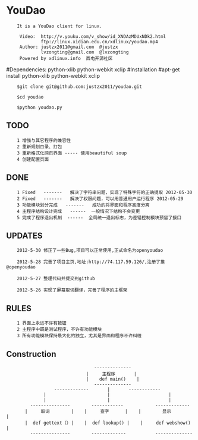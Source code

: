 # YouDao

        It is a YouDao client for linux.

         Video:  http://v.youku.com/v_show/id_XNDAzMDUxNDk2.html
                 ftp://linux.xidian.edu.cn/xdlinux/youdao.mp4
         Author: justzx2011@gmail.com  @justzx
                 lvzongting@gmail.com  @lvzongting
         Powered by xdlinux.info  西电开源社区 
        

#Dependencies:
        python-xlib python-webkit xclip
#Installation
        #apt-get install python-xlib python-webkit xclip
        
        $git clone git@github.com:justzx2011/youdao.git
         
        $cd youdao
        
        $python youdao.py
        
TODO
--------------
        1 增强与其它程序的兼容性
        2 重新规划目录、打包
        3 重新格式化网页界面 ----- 使用beautiful soup 
        4 创建配置页面 
DONE
-----  
        1 Fixed   -------   解决了字符串问题，实现了特殊字符的正确提取 2012-05-30 
        2 Fixed   -------   解决了权限问题，可以用普通用户运行程序 2012-05-29
        3 功能模块划分完成   -------   成功的将界面和程序高度分离
        4 主程序结构设计完成   ------  一般情况下结构不会变更
        5 完成了程序退出机制  ------  全局统一退出标志，为差错控制模块预留了接口
UPDATES
--------------
        2012-5-30 修正了一些Bug,项目可以正常使用,正式命名为openyoudao

        2012-5-28 完善了项目主页,地址:http://74.117.59.126/,注册了推@openyoudao

        2012-5-27 整理代码并提交到github

        2012-5-26 实现了屏幕取词翻译，完善了程序的主框架
RULES
----
        1 界面上永远不许有按钮
        2 主程序中既是测试程序，不许有功能模块
        3 所有功能模块保持最大化的独立，尤其是界面和程序不许纠缠
Construction
----
        
                                     --------------
                                  |     主程序       |
                                  |    def main()    |
                                     --------------
                      -------------       |       ------------
                  |                       |                      |
                  |                       |                      |
             ---------------        ------------            -------------
           |     取词        |    |     查字      |    |        显示        |
           |  def gettext（）|    |  def lookup() |    |     def webshow()  |
             ---------------        -------------           --------------
